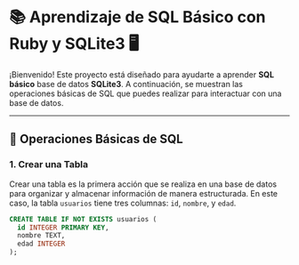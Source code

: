 # 📚 **Aprendizaje de SQL Básico con Ruby y SQLite3** 🖥️

¡Bienvenido! Este proyecto está diseñado para ayudarte a aprender **SQL básico** base de datos **SQLite3**. A continuación, se muestran las operaciones básicas de SQL que puedes realizar para interactuar con una base de datos.

---

## 🔧 **Operaciones Básicas de SQL**

### 1. **Crear una Tabla**  
Crear una tabla es la primera acción que se realiza en una base de datos para organizar y almacenar información de manera estructurada. En este caso, la tabla `usuarios` tiene tres columnas: `id`, `nombre`, y `edad`.

```sql
CREATE TABLE IF NOT EXISTS usuarios (
  id INTEGER PRIMARY KEY,
  nombre TEXT,
  edad INTEGER
);
